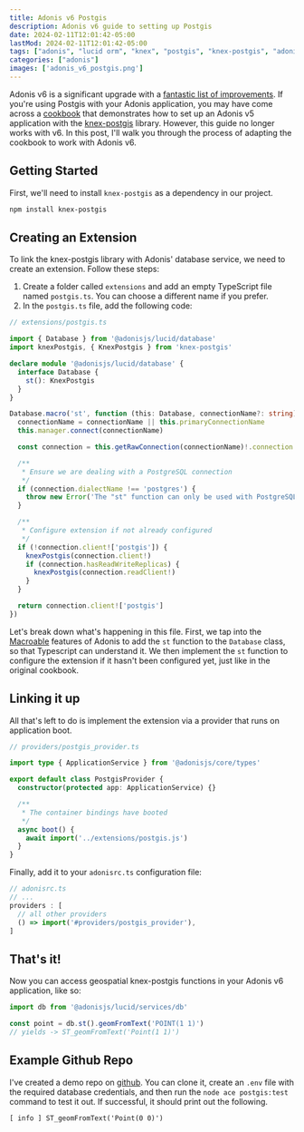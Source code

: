 ```yaml
---
title: Adonis v6 Postgis
description: Adonis v6 guide to setting up Postgis
date: 2024-02-11T12:01:42-05:00
lastMod: 2024-02-11T12:01:42-05:00
tags: ["adonis", "lucid orm", "knex", "postgis", "knex-postgis", "adonis-v6", "geospatial", "postgres", "postgresql"]
categories: ["adonis"]
images: ['adonis_v6_postgis.png']
---
```


Adonis v6 is a significant upgrade with a [fantastic list of improvements](https://adonisjs.com/blog/adonisjs-v6-announcement). If you're using Postgis with your Adonis application, you may have come across a [cookbook](https://v5-docs.adonisjs.com/cookbooks/using-knex-postgis-with-lucid) that demonstrates how to set up an Adonis v5 application with the [knex-postgis](https://github.com/jfgodoy/knex-postgis) library. However, this guide no longer works with v6. In this post, I'll walk you through the process of adapting the cookbook to work with Adonis v6.



## Getting Started

First, we'll need to install `knex-postgis` as a dependency in our project.

```bash
npm install knex-postgis
```


## Creating an Extension

To link the knex-postgis library with Adonis' database service, we need to create an extension. Follow these steps:

1. Create a folder called `extensions` and add an empty TypeScript file named `postgis.ts`. You can choose a different name if you prefer.
2. In the `postgis.ts` file, add the following code:


```typescript
// extensions/postgis.ts

import { Database } from '@adonisjs/lucid/database'
import knexPostgis, { KnexPostgis } from 'knex-postgis'

declare module '@adonisjs/lucid/database' {
  interface Database {
    st(): KnexPostgis
  }
}

Database.macro('st', function (this: Database, connectionName?: string) {
  connectionName = connectionName || this.primaryConnectionName
  this.manager.connect(connectionName)

  const connection = this.getRawConnection(connectionName)!.connection!

  /**
   * Ensure we are dealing with a PostgreSQL connection
   */
  if (connection.dialectName !== 'postgres') {
    throw new Error('The "st" function can only be used with PostgreSQL')
  }

  /**
   * Configure extension if not already configured
   */
  if (!connection.client!['postgis']) {
    knexPostgis(connection.client!)
    if (connection.hasReadWriteReplicas) {
      knexPostgis(connection.readClient!)
    }
  }

  return connection.client!['postgis']
})
```

Let's break down what's happening in this file. First, we tap into the [Macroable](https://docs.adonisjs.com/guides/extend-adonisjs#macros-and-getters) features of Adonis to add the `st` function to the `Database` class, so that Typescript can understand it. We then implement the `st` function to configure the extension if it hasn't been configured yet, just like in the original cookbook.


## Linking it up

All that's left to do is implement the extension via a provider that runs on application boot.

```typescript
// providers/postgis_provider.ts

import type { ApplicationService } from '@adonisjs/core/types'

export default class PostgisProvider {
  constructor(protected app: ApplicationService) {}

  /**
   * The container bindings have booted
   */
  async boot() {
    await import('../extensions/postgis.js')
  }
}

```

Finally, add it to your `adonisrc.ts` configuration file:


```typescript
// adonisrc.ts
// ...
providers : [
  // all other providers
  () => import('#providers/postgis_provider'),
]
```

## That's it!

Now you can access geospatial knex-postgis functions in your Adonis v6 application, like so:

```typescript
import db from '@adonisjs/lucid/services/db'

const point = db.st().geomFromText('POINT(1 1)')
// yields -> ST_geomFromText('Point(1 1)')
```


## Example Github Repo

I've created a demo repo on [github](https://github.com/mattstrayer/adonis-v6-postgis-demo). You can clone it, create an `.env` file with the required database credentials, and then run the `node ace postgis:test` command to test it out. If successful, it should print out the following.

```log
[ info ] ST_geomFromText('Point(0 0)')
```
